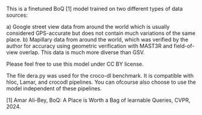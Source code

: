 This is a finetuned BoQ [1] model trained on two different types of data sources: 

a) Google street view data from around the world which is usually considered GPS-accurate but does not contain much variations of the same place.
b) Mapillary data from around the world, which was verified by the author for accuracy using geometric verification with MAST3R and field-of-view overlap. This data is much more diverse than GSV.

Please feel free to use this model under CC BY license.

The file dera.py was used for the croco-dl benchmark. It is compatible with hloc, Lamar, and crocodl pipelines. You can ofcourse also choose to use the model independent of these pipelines.

[1] Amar Ali-Bey, BoQ: A Place is Worth a Bag of learnable Queries, CVPR, 2024. 
